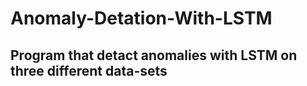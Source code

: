 # Anomaly-Detation-With-LSTM
## Program that detact anomalies with LSTM on three different data-sets


